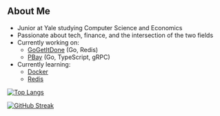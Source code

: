 ## About Me
- Junior at Yale studying Computer Science and Economics
- Passionate about tech, finance, and the intersection of the two fields
- Currently working on:
  - [GoGetItDone](https://github.com/PSebaRaj/GoGetItDone) (Go, Redis)
  - [PBay](https://github.com/PSebaRaj/pBay) (Go, TypeScript, gRPC)
- Currently learning:
  - [Docker](https://github.com/topics/docker)
  - [Redis](https://github.com/go-redis/redis)

[![Top Langs](https://github-readme-stats.vercel.app/api/top-langs/?username=psebaraj&layout=compact&langs_count=6&theme=dark&exclude_repo=github-readme-stats)](https://github.com/psebaraj/github-readme-stats)

[![GitHub Streak](https://github-readme-streak-stats.herokuapp.com/?user=psebaraj&theme=dark)](https://git.io/streak-stats)

<!---
PSebaRaj/PSebaRaj is a ✨ special ✨ repository because its `README.md` (this file) appears on your GitHub profile.
You can click the Preview link to take a look at your changes.
--->
